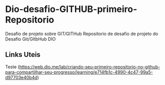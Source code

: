 # Dio-desafio-GITHUB-primeiro-Repositorio
Desafio de projeto sobre GIT/GITHub
Repositorio de desafio de projeto do Desafio Git/GItbHub DIO
## Links Uteis 
Teste (https://web.dio.me/lab/criando-seu-primeiro-repositorio-no-github-para-compartilhar-seu-progresso/learning/e714fb1c-4990-4c47-99a5-d97703e40b4d)
